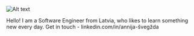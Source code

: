

![Alt text](https://www.hdnicewallpapers.com/Walls/Big/Abstract/Abstract_Constellation_5K_Wallpapers.jpg)

Hello! I am a Software Engineer from Latvia, who likes to learn something new every day. 
Get in touch - linkedin.com/in/annija-švegžda

